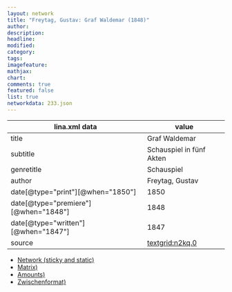 ```yaml
---
layout: network
title: "Freytag, Gustav: Graf Waldemar (1848)"
author:
description:
headline:
modified:
category:
tags:
imagefeature: 
mathjax: 
chart: 
comments: true
featured: false
list: true
networkdata: 233.json
---
```

lina.xml data  | value
------------- | -------------
title|Graf Waldemar
subtitle|Schauspiel in fünf Akten
genretitle|Schauspiel
author|Freytag, Gustav
date[@type="print"][@when="1850"]|1850
date[@type="premiere"][@when="1848"]|1848
date[@type="written"][@when="1847"]|1847
source|[textgrid:n2kq.0](https://textgridlab.org/1.0/tgcrud-public/rest/textgrid:n2kq.0/data)



* [Network (sticky and static)](/linas/network233)
* [Matrix)](/linas/matrix233)
* [Amounts)](/linas/amount233)
* [Zwischenformat)](/linas/lina233 )
